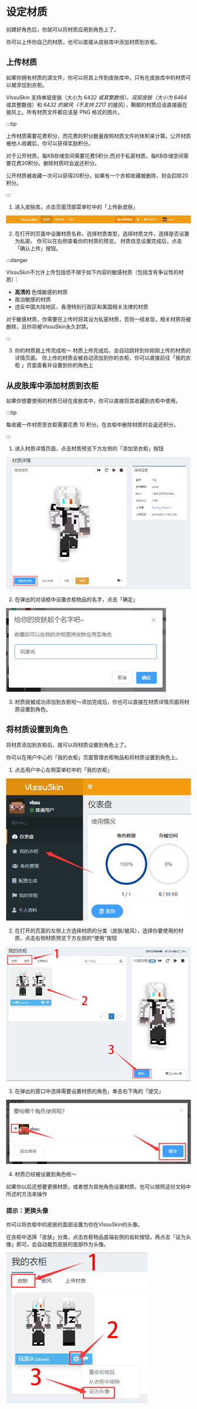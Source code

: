 # 设定材质

创建好角色后，你就可以将材质应用到角色上了。

你可以上传你自己的材质，也可以直接从皮肤库中添加材质到衣柜。

## 上传材质

如果你拥有材质的源文件，你可以将其上传到皮肤库中。只有在皮肤库中的材质可以被添加到衣柜。

VlssuSkin 支持单层皮肤（大小为 64*32 或其整数倍）、双层皮肤（大小为 64*64 或其整数倍）和 64*32 的披风（不支持 22*17 的披风），鞘翅的材质应该直接画在披风上。所有材质文件都应该是 PNG 格式的图片。

:::tip

上传材质需要花费积分，而花费的积分数量按照材质文件的体积来计算。公开材质被他人收藏后，你可以获得奖励积分。

对于公开材质，每KB存储空间需要花费5积分;而对于私密材质，每KB存储空间需要花费20积分。删除材质时会返还积分。

公开材质被收藏一次可以获得20积分。如果有一个衣柜收藏被删除，则会扣除20积分。

:::

1. 进入皮肤库，点击页面顶部菜单栏中的「上传新皮肤」

![An image](/img/vlssuskin/st1.png)

2. 在打开的页面中设置材质名称，选择材质类型，选择材质文件，选择是否设置为私密。
你可以在右侧查看你的材质的预览。
材质信息设置完成后，点击「确认上传」按钮。

:::danger

VlssuSkin不允许上传包括但不限于如下内容的敏感材质（包括含有争议性的材质）：

- **高清的** 色情敏感的材质
- 政治敏感的材质
- 违反中国大陆地区、香港特别行政区和美国相关法律的材质

对于敏感材质，你需要在上传时将其设为私密材质，否则一经发现，相关材质将被删除，且你将被VlssuSkin永久封禁。

:::

3. 你的材质就上传完成啦〜
材质上传完成后，会自动跳转到你刚刚上传的材质的详情页面。
你上传的材质会被自动添加到你的衣柜，你可以直接前往「我的衣柜 」页面查看并设置到你的角色上

## 从皮肤库中添加材质到衣柜

如果你想要使用的材质已经在皮肤库中，你可以直接将其收藏到衣柜中使用。

:::tip

每收藏一件材质至衣柜需要花费 10 积分。在衣柜中删除材质时会返还积分。

:::

1. 进入材质详情页面，点击材质预览下方左侧的「添加至衣柜」按钮

![An image](/img/vlssuskin/st2.png)

2. 在弹出的对话框中设置衣柜物品的名字，点击「确定」

![An image](/img/vlssuskin/st3.png)

3. 材质就被成功添加到衣柜啦〜添加完成后，你也可以直接在材质详情页面将材质设置到角色。

## 将材质设置到角色

将材质添加到衣柜后，就可以将材质设置到角色上了。

你可以在用户中心的「我的衣柜」页面管理衣柜物品和将材质设置到角色上。

1. 点击用户中心左侧菜单栏中的「我的衣柜」

![An image](/img/vlssuskin/st4.png)

2. 在打开的页面的左侧上方选择材质的分类（皮肤/披风），选择你要使用的材质，点击右侧材质预览下方左侧的“使用”按钮

![An image](/img/vlssuskin/st5.png)

3. 在弹出的窗口中选择需要设置材质的角色，单击右下角的「提交」

![An image](/img/vlssuskin/st6.png)

4. 材质已经被设置到角色啦〜

如果你以后还想要更换材质，或者想为其他角色设置材质，也可以按照这份文档中所述的方法来操作

### 提示：更换头像

你可以将衣柜中的皮肤的面部设置为你在VlssuSkin的头像。

在衣柜中选择「皮肤」分类，点击衣柜物品底端右侧的齿轮按钮，再点击「设为头像」即可。会自动裁剪皮肤的面部作为头像。

![An image](/img/vlssuskin/st7.png)